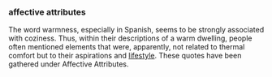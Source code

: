 ### affective attributes

The word warmness, especially in Spanish, seems to be strongly 
associated with coziness. Thus, within their descriptions of a 
warm dwelling, people often mentioned elements that were, 
apparently, not related to thermal comfort but to their
aspirations and [lifestyle](code=lifestyle). These quotes
have been gathered under Affective Attributes.